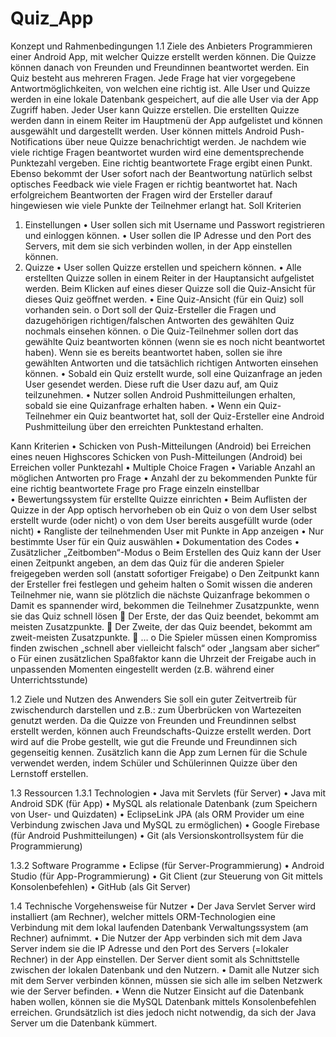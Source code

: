 # Quiz_App

Konzept und Rahmenbedingungen
1.1	Ziele des Anbieters 
Programmieren einer Android App, mit welcher Quizze erstellt werden können. Die Quizze können danach von Freunden und Freundinnen beantwortet werden.
Ein Quiz besteht aus mehreren Fragen. Jede Frage hat vier vorgegebene Antwortmöglichkeiten, von welchen eine richtig ist. 
Alle User und Quizze werden in eine lokale Datenbank gespeichert, auf die alle User via der App Zugriff haben. Jeder User kann Quizze erstellen. Die erstellten Quizze werden dann in einem Reiter im Hauptmenü der App aufgelistet und können ausgewählt und dargestellt werden. 
User können mittels Android Push-Notifications über neue Quizze benachrichtigt werden.
Je nachdem wie viele richtige Fragen beantwortet wurden wird eine dementsprechende Punktezahl vergeben. Eine richtig beantwortete Frage ergibt einen Punkt. Ebenso bekommt der User sofort nach der Beantwortung natürlich selbst optisches Feedback wie viele Fragen er richtig beantwortet hat. Nach erfolgreichem Beantworten der Fragen wird der Ersteller darauf hingewiesen wie viele Punkte der Teilnehmer erlangt hat. 
Soll Kriterien
1.	Einstellungen
•	User sollen sich mit Username und Passwort registrieren und einloggen können.
•	User sollen die IP Adresse und den Port des Servers, mit dem sie sich verbinden wollen, in der App einstellen können. 
2.	Quizze
•	User sollen Quizze erstellen und speichern können.
•	Alle erstellten Quizze sollen in einem Reiter in der Hauptansicht aufgelistet werden. Beim Klicken auf eines dieser Quizze soll die Quiz-Ansicht für dieses Quiz geöffnet werden.
•	Eine Quiz-Ansicht (für ein Quiz) soll vorhanden sein. 
o	Dort soll der Quiz-Ersteller die Fragen und dazugehörigen richtigen/falschen Antworten des gewählten Quiz nochmals einsehen können. 
o	Die Quiz-Teilnehmer sollen dort das gewählte Quiz beantworten können (wenn sie es noch nicht beantwortet haben). Wenn sie es bereits beantwortet haben, sollen sie ihre gewählten Antworten und die tatsächlich richtigen Antworten einsehen können. 
•	Sobald ein Quiz erstellt wurde, soll eine Quizanfrage an jeden User gesendet werden. Diese ruft die User dazu auf, am Quiz teilzunehmen.
•	Nutzer sollen Android Pushmitteilungen erhalten, sobald sie eine Quizanfrage erhalten haben.
•	Wenn ein Quiz-Teilnehmer ein Quiz beantwortet hat, soll der Quiz-Ersteller eine Android Pushmitteilung über den erreichten Punktestand erhalten. 

Kann Kriterien
•	Schicken von Push-Mitteilungen (Android) bei Erreichen eines neuen Highscores 
Schicken von Push-Mitteilungen (Android) bei Erreichen voller Punktezahl
•	Multiple Choice Fragen
•	Variable Anzahl an möglichen Antworten pro Frage 
•	Anzahl der zu bekommenden Punkte für eine richtig beantwortete Frage pro Frage einzeln einstellbar  
•	Bewertungssystem für erstellte Quizze einrichten
•	Beim Auflisten der Quizze in der App optisch hervorheben ob ein Quiz
o	von dem User selbst erstellt wurde (oder nicht)
o	von dem User bereits ausgefüllt wurde (oder nicht)
•	Rangliste der teilnehmenden User mit Punkte in App anzeigen
•	Nur bestimmte User für ein Quiz auswählen
•	Dokumentation des Codes 
•	Zusätzlicher „Zeitbomben“-Modus
o	Beim Erstellen des Quiz kann der User einen Zeitpunkt angeben, an dem das Quiz für die anderen Spieler freigegeben werden soll (anstatt sofortiger Freigabe)
o	Den Zeitpunkt kann der Ersteller frei festlegen und geheim halten
o	Somit wissen die anderen Teilnehmer nie, wann sie plötzlich die nächste Quizanfrage bekommen
o	Damit es spannender wird, bekommen die Teilnehmer Zusatzpunkte, wenn sie das Quiz schnell lösen
	Der Erste, der das Quiz beendet, bekommt am meisten Zusatzpunkte.
	Der Zweite, der das Quiz beendet, bekommt am zweit-meisten Zusatzpunkte.
	…
o	Die Spieler müssen einen Kompromiss finden zwischen „schnell aber vielleicht falsch“ oder „langsam aber sicher“
o	Für einen zusätzlichen Spaßfaktor kann die Uhrzeit der Freigabe auch in unpassenden Momenten eingestellt werden (z.B. während einer Unterrichtsstunde)

1.2	Ziele und Nutzen des Anwenders
Sie soll ein guter Zeitvertreib für zwischendurch darstellen und z.B.: zum Überbrücken von Wartezeiten genutzt werden.
Da die Quizze von Freunden und Freundinnen selbst erstellt werden, können auch Freundschafts-Quizze erstellt werden. Dort wird auf die Probe gestellt, wie gut die Freunde und Freundinnen sich gegenseitig kennen. 
Zusätzlich kann die App zum Lernen für die Schule verwendet werden, indem Schüler und Schülerinnen Quizze über den Lernstoff erstellen.
 
1.3	Ressourcen
1.3.1	Technologien
•	Java mit Servlets (für Server)
•	Java mit Android SDK (für App)
•	MySQL als relationale Datenbank (zum Speichern von User- und Quizdaten)
•	EclipseLink JPA (als ORM Provider um eine Verbindung zwischen Java und MySQL zu ermöglichen)
•	Google Firebase (für Android Pushmitteilungen)
•	Git (als Versionskontrollsystem für die Programmierung)

1.3.2	Software Programme
•	Eclipse (für Server-Programmierung)
•	Android Studio (für App-Programmierung)
•	Git Client (zur Steuerung von Git mittels Konsolenbefehlen)
•	GitHub (als Git Server)

1.4	Technische Vorgehensweise für Nutzer
•	Der Java Servlet Server wird installiert (am Rechner), welcher mittels ORM-Technologien eine Verbindung mit dem lokal laufenden Datenbank Verwaltungssystem (am Rechner) aufnimmt.
•	Die Nutzer der App verbinden sich mit dem Java Server indem sie die IP Adresse und den Port des Servers (=lokaler Rechner) in der App einstellen. Der Server dient somit als Schnittstelle zwischen der lokalen Datenbank und den Nutzern. 
•	Damit alle Nutzer sich mit dem Server verbinden können, müssen sie sich alle im selben Netzwerk wie der Server befinden.
•	Wenn die Nutzer Einsicht auf die Datenbank haben wollen, können sie die MySQL Datenbank mittels Konsolenbefehlen erreichen. Grundsätzlich ist dies jedoch nicht notwendig, da sich der Java Server um die Datenbank kümmert. 

 









 

